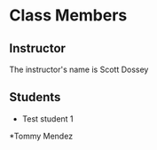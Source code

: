 # Class Members

## Instructor

The instructor's name is Scott Dossey

## Students

- Test student 1

\*Tommy Mendez
